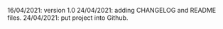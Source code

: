 16/04/2021: version 1.0
24/04/2021: adding CHANGELOG and README files.
24/04/2021: put project into Github.

